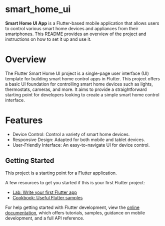 # smart_home_ui

**Smart Home UI App** is a Flutter-based mobile application that allows users to control various smart home devices and appliances from their smartphones. This README provides an overview of the project and instructions on how to set it up and use it.

# Overview
The Flutter Smart Home UI project is a single-page user interface (UI) template for building smart home control apps in Flutter. This project offers a basic UI foundation for controlling smart home devices such as lights, thermostats, cameras, and more. It aims to provide a straightforward starting point for developers looking to create a simple smart home control interface.

# Features
- Device Control: Control a variety of smart home devices.
- Responsive Design: Adapted for both mobile and tablet devices.
- User-Friendly Interface: An easy-to-navigate UI for device control.

## Getting Started

This project is a starting point for a Flutter application.

A few resources to get you started if this is your first Flutter project:

- [Lab: Write your first Flutter app](https://docs.flutter.dev/get-started/codelab)
- [Cookbook: Useful Flutter samples](https://docs.flutter.dev/cookbook)

For help getting started with Flutter development, view the
[online documentation](https://docs.flutter.dev/), which offers tutorials,
samples, guidance on mobile development, and a full API reference.
